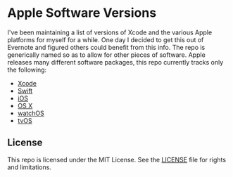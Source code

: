 # Apple Software Versions

I've been maintaining a list of versions of Xcode and the various Apple platforms for myself for a while. One day I decided to get this out of Evernote and figured others could benefit from this info. The repo is generically named so as to allow for other pieces of software. Apple releases many different software packages, this repo currently tracks only the following:

- [Xcode][1]
- [Swift][2]
- [iOS][3]
- [OS X][4]
- [watchOS][5]
- [tvOS][6]

## License

This repo is licensed under the MIT License. See the [LICENSE][7] file for rights and limitations.

[1]:	Xcode.md
[2]:	Swift.md
[3]:	iOS.md
[4]:	OS%20X.md
[5]:	watchOS.md
[6]:	tvOS.md
[7]:	LICENSE.md
